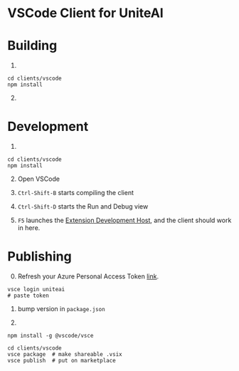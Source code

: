 
# VSCode Client for UniteAI

# Building

1.
```
cd clients/vscode
npm install
```

2.

# Development

1.
```
cd clients/vscode
npm install
```

2. Open VSCode

3. `Ctrl-Shift-B` starts compiling the client

4. `Ctrl-Shift-D` starts the Run and Debug view

5. `F5` launches the [Extension Development Host](https://code.visualstudio.com/api/get-started/your-first-extension#:~:text=Then%2C%20inside%20the%20editor%2C%20press%20F5.%20This%20will%20compile%20and%20run%20the%20extension%20in%20a%20new%20Extension%20Development%20Host%20window.), and the client should work in here.

# Publishing

0. Refresh your Azure Personal Access Token [link](https://code.visualstudio.com/api/working-with-extensions/publishing-extension#get-a-personal-access-token).

```
vsce login uniteai
# paste token
```

1. bump version in `package.json`

2.

```
npm install -g @vscode/vsce

cd clients/vscode
vsce package  # make shareable .vsix
vsce publish  # put on marketplace
```
